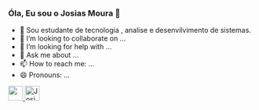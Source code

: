 ### Óla, Eu sou o Josias Moura 👋


- 🔭  Sou estudante de  tecnologia ,  analise e desenvilvimento de sistemas.
- 👯 I’m looking to collaborate on ...
- 🤔 I’m looking for help with ...
- 💬 Ask me about ...
- 📫 How to reach me: ...
- 😄 Pronouns: ...

<div>
<a href="https://github.com/josias-moura> 
<img heigt="180em" src="https://github-readme-stats.vercel.app/api?username-josias-moura&show_icons-true&theme-dracula&include_all_commits-true&count_private-true"/>
<img height="https://github-readme-stats.vercel.app/api/pin/?username=anuraghazra&repo=github-readme-stats)](https://github.com/anuraghazra/github-readme-stats)
![Anurag's GitHub stats](https://github-readme-stats.vercel.app/api?username=anuraghazra&show_icons=true)

</div>
  
  <div>
   <img alt="Josias-HTML" heigt="30" width="30" src="https://cdn.jsdelivr.net/gh/devicons/devicon/icons/html5/html5-plain-wordmark.svg" />
    <img alt="Josias-CSS" heigt="30" width="30" src="https://cdn.jsdelivr.net/gh/devicons/devicon/icons/css3/css3-plain-wordmark.svg" />
  </div>
